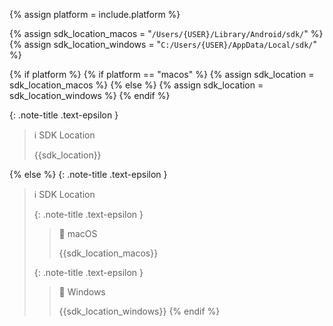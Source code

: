 <!-- LOCATION -->
<!-- _includes/components/android-studio/ -->

<!-- INCLUDE -->
<!-- components/android-studio/sdk-location.md -->

<!-- VARIABLES -->
<!-- platform:      [macos, windows], default to ALL -->


<!-- READ VARIABLES -->
{% assign platform   = include.platform %}

<!-- ASSIGN CONSTANTS -->
{% assign sdk_location_macos   = "`/Users/{USER}/Library/Android/sdk/`" %}
{% assign sdk_location_windows = "`C:/Users/{USER}/AppData/Local/sdk/`" %}

<!-- macOS & Windows -->
{% if platform %}
    {% if platform == "macos" %}
        {% assign sdk_location =  sdk_location_macos %}
    {% else %}
        {% assign sdk_location =  sdk_location_windows %}
    {% endif %}

{: .note-title .text-epsilon }
> ℹ️ SDK Location
>
> {{sdk_location}}

<!-- ALL -->
{% else %}
{: .note-title .text-epsilon }
> ℹ️ SDK Location
>
> {: .note-title .text-epsilon }
>> 🔘 macOS
>> 
>> {{sdk_location_macos}}
>
> {: .note-title .text-epsilon }
>> 🔘 Windows
>> 
>> {{sdk_location_windows}}
{% endif %}
